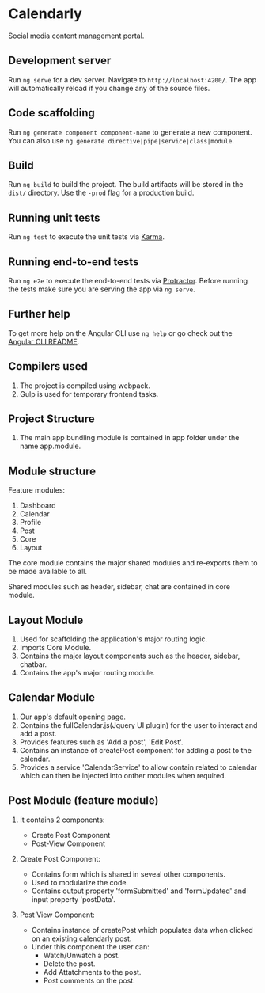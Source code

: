 # Calendarly

Social media content management portal.

## Development server

Run `ng serve` for a dev server. Navigate to `http://localhost:4200/`. The app will automatically reload if you change any of the source files.

## Code scaffolding

Run `ng generate component component-name` to generate a new component. You can also use `ng generate directive|pipe|service|class|module`.

## Build

Run `ng build` to build the project. The build artifacts will be stored in the `dist/` directory. Use the `-prod` flag for a production build.

## Running unit tests

Run `ng test` to execute the unit tests via [Karma](https://karma-runner.github.io).

## Running end-to-end tests

Run `ng e2e` to execute the end-to-end tests via [Protractor](http://www.protractortest.org/).
Before running the tests make sure you are serving the app via `ng serve`.

## Further help

To get more help on the Angular CLI use `ng help` or go check out the [Angular CLI README](https://github.com/angular/angular-cli/blob/master/README.md).

## Compilers used

1. The project is compiled using webpack. 
2. Gulp is used for temporary frontend tasks.

## Project Structure 

1. The main app bundling module is contained in app folder under the name app.module.

## Module structure

Feature modules:
1. Dashboard
2. Calendar
3. Profile
4. Post
5. Core
6. Layout

The core module contains the major shared modules and re-exports them to be made available to all.

Shared modules such as header, sidebar, chat are contained in core module.

## Layout Module

1. Used for scaffolding the application's major routing logic.
2. Imports Core Module.
3. Contains the major layout components such as the header, sidebar, chatbar.
4. Contains the app's major routing module.

## Calendar Module

1. Our app's default opening page.
2. Contains the fullCalendar.js(Jquery UI plugin) for the user to interact and add a post.
3. Provides features such as 'Add a post', 'Edit Post'.
4. Contains an instance of createPost component for adding a post to the calendar.
5. Provides a service 'CalendarService' to allow contain related to calendar which can then be injected into onther modules when required.

## Post Module (feature module)

1. It contains 2 components:
    - Create Post Component
    - Post-View Component
    
2. Create Post Component:
    - Contains form which is shared in seveal other components.
    - Used to modularize the code.
    - Contains output property 'formSubmitted' and 'formUpdated' and input property 'postData'.
    
3. Post View Component:
    - Contains instance of createPost which populates data when clicked on an existing calendarly post.
    - Under this component the user can:
        - Watch/Unwatch a post.
        - Delete the post.
        - Add Attatchments to the post.
        - Post comments on the post.
    